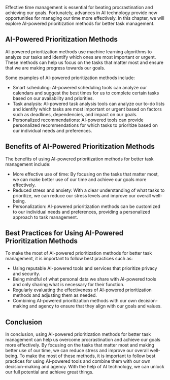 
Effective time management is essential for beating procrastination and achieving our goals. Fortunately, advances in AI technology provide new opportunities for managing our time more effectively. In this chapter, we will explore AI-powered prioritization methods for better task management.

AI-Powered Prioritization Methods
---------------------------------

AI-powered prioritization methods use machine learning algorithms to analyze our tasks and identify which ones are most important or urgent. These methods can help us focus on the tasks that matter most and ensure that we are making progress towards our goals.

Some examples of AI-powered prioritization methods include:

* Smart scheduling: AI-powered scheduling tools can analyze our calendars and suggest the best times for us to complete certain tasks based on our availability and priorities.
* Task analysis: AI-powered task analysis tools can analyze our to-do lists and identify which tasks are most important or urgent based on factors such as deadlines, dependencies, and impact on our goals.
* Personalized recommendations: AI-powered tools can provide personalized recommendations for which tasks to prioritize based on our individual needs and preferences.

Benefits of AI-Powered Prioritization Methods
---------------------------------------------

The benefits of using AI-powered prioritization methods for better task management include:

* More effective use of time: By focusing on the tasks that matter most, we can make better use of our time and achieve our goals more effectively.
* Reduced stress and anxiety: With a clear understanding of what tasks to prioritize, we can reduce our stress levels and improve our overall well-being.
* Personalization: AI-powered prioritization methods can be customized to our individual needs and preferences, providing a personalized approach to task management.

Best Practices for Using AI-Powered Prioritization Methods
----------------------------------------------------------

To make the most of AI-powered prioritization methods for better task management, it is important to follow best practices such as:

* Using reputable AI-powered tools and services that prioritize privacy and security.
* Being mindful of what personal data we share with AI-powered tools and only sharing what is necessary for their function.
* Regularly evaluating the effectiveness of AI-powered prioritization methods and adjusting them as needed.
* Combining AI-powered prioritization methods with our own decision-making and agency to ensure that they align with our goals and values.

Conclusion
----------

In conclusion, using AI-powered prioritization methods for better task management can help us overcome procrastination and achieve our goals more effectively. By focusing on the tasks that matter most and making better use of our time, we can reduce stress and improve our overall well-being. To make the most of these methods, it is important to follow best practices for using AI-powered tools and combine them with our own decision-making and agency. With the help of AI technology, we can unlock our full potential and achieve great things.
